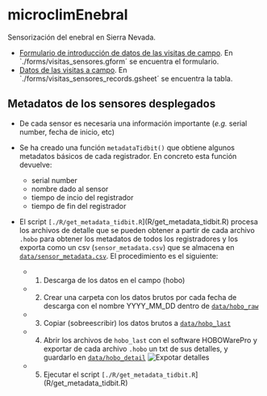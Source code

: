 # microclimEnebral

Sensorización del enebral en Sierra Nevada. 

- [Formulario de introducción de datos de las visitas de campo](https://forms.gle/kULKy1tEuW1YsMUc8). En `./forms/visitas_sensores.gform´ se encuentra el formulario. 
- [Datos de las visitas a campo](). En `./forms/visitas_sensores_records.gsheet´ se encuentra la tabla. 

## Metadatos de los sensores desplegados 
- De cada sensor es necesaria una información importante (*e.g.* serial number, fecha de inicio, etc) 
- Se ha creado una función `metadataTidbit()` que obtiene algunos metadatos básicos de cada registrador. En concreto esta función devuelve: 

     - serial number 
     - nombre dado al sensor 
     - tiempo de incio del registrador 
     - tiempo de fin del registrador 

- El script `[./R/get_metadata_tidbit.R`](R/get_metadata_tidbit.R) procesa los archivos de detalle que se pueden obtener a partir de cada archivo `.hobo` para obtener los metadatos de todos los registradores y los exporta como un csv (`sensor_metadata.csv`) que se almacena en [`data/sensor_metadata.csv`](data/sensor_metadata.csv). El procedimiento es el siguiente: 

  - 1. Descarga de los datos en el campo (hobo)
  - 2. Crear una carpeta con los datos brutos por cada fecha de descarga con el nombre YYYY_MM_DD dentro de [`data/hobo_raw`](data/hobo_raw)
  - 3. Copiar (sobreescribir) los datos brutos a [`data/hobo_last`](data/hobo_last) 
  - 4. Abrir los archivos de `hobo_last` con el software HOBOWarePro y exportar de cada archivo `.hobo` un txt de sus detalles, y guardarlo en [`data/hobo_detail`](data/hobo_detail) 
![Expotar detalles](doc/exportar_detalles.png|height=300px)
  - 5. Ejecutar el script `[./R/get_metadata_tidbit.R`](R/get_metadata_tidbit.R)



